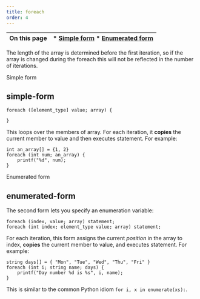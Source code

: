 ```yaml
---
title: foreach
order: 4
---
```

| On this page | * [Simple form](#simple-form) * [Enumerated form](#enumerated-form) |
| --- | --- |

The length of the array is determined before the first iteration, so if the array is changed during the foreach this will not be reflected in the number of iterations.

Simple form

## simple-form

```vex
foreach ([element_type] value; array) {

}

```

This loops over the members of array. For each iteration, it **copies**
the current member to value and then executes statement. For example:

```vex
int an_array[] = {1, 2}
foreach (int num; an_array) {
    printf("%d", num);
}

```

Enumerated form

## enumerated-form

The second form lets you specify an enumeration variable:

```vex
foreach (index, value; array) statement;
foreach (int index; element_type value; array) statement;

```

For each iteration, this form assigns the current *position* in the array
to index, **copies** the current member to value, and executes
statement. For example:

```vex
string days[] = { "Mon", "Tue", "Wed", "Thu", "Fri" }
foreach (int i; string name; days) {
    printf("Day number %d is %s", i, name);
}

```

This is similar to the common Python idiom `for i, x in enumerate(xs):`.
